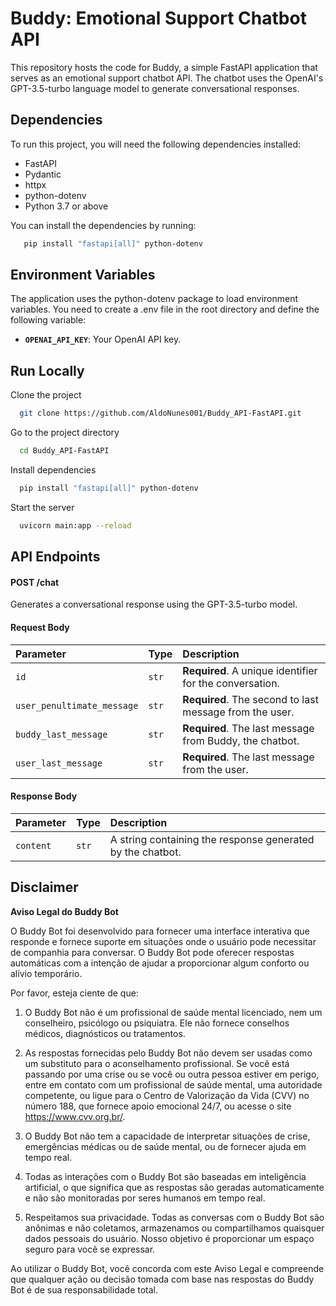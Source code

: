 
# Buddy: Emotional Support Chatbot API

This repository hosts the code for Buddy, a simple FastAPI application that serves as an emotional support chatbot API. The chatbot uses the OpenAI's GPT-3.5-turbo language model to generate conversational responses.


## Dependencies

To run this project, you will need the following dependencies installed:
- FastAPI
- Pydantic
- httpx
- python-dotenv
- Python 3.7 or above

You can install the dependencies by running:

```bash
   pip install "fastapi[all]" python-dotenv
```


## Environment Variables

The application uses the python-dotenv package to load environment variables. You need to create a .env file in the root directory and define the following variable:

- **`OPENAI_API_KEY`**: Your OpenAI API key.

## Run Locally

Clone the project

```bash
  git clone https://github.com/AldoNunes001/Buddy_API-FastAPI.git
```

Go to the project directory

```bash
  cd Buddy_API-FastAPI
```

Install dependencies

```bash
  pip install "fastapi[all]" python-dotenv
```

Start the server

```bash
  uvicorn main:app --reload
```


## API Endpoints

#### POST /chat

Generates a conversational response using the GPT-3.5-turbo model.

#### Request Body

| Parameter | Type     | Description                |
| :-------- | :------- | :------------------------- |
| `id` | `str` | **Required**. A unique identifier for the conversation. |
| `user_penultimate_message` | `str` | **Required**. The second to last message from the user. |
| `buddy_last_message` | `str` | **Required**. The last message from Buddy, the chatbot. |
| `user_last_message` | `str` | **Required**. The last message from the user. |

#### Response Body

| Parameter | Type     | Description                       |
| :-------- | :------- | :-------------------------------- |
| `content`      | `str` | A string containing the response generated by the chatbot. |

## Disclaimer

**Aviso Legal do Buddy Bot**

O Buddy Bot foi desenvolvido para fornecer uma interface interativa que responde e fornece suporte em situações onde o usuário pode necessitar de companhia para conversar. O Buddy Bot pode oferecer respostas automáticas com a intenção de ajudar a proporcionar algum conforto ou alívio temporário.

Por favor, esteja ciente de que:

  1. O Buddy Bot não é um profissional de saúde mental licenciado, nem um conselheiro, psicólogo ou psiquiatra. Ele não fornece conselhos médicos, diagnósticos ou tratamentos.

  2. As respostas fornecidas pelo Buddy Bot não devem ser usadas como um substituto para o aconselhamento profissional. Se você está passando por uma crise ou se você ou outra pessoa estiver em perigo, entre em contato com um profissional de saúde mental, uma autoridade competente, ou ligue para o Centro de Valorização da Vida (CVV) no número 188, que fornece apoio emocional 24/7, ou acesse o site https://www.cvv.org.br/.

  3. O Buddy Bot não tem a capacidade de interpretar situações de crise, emergências médicas ou de saúde mental, ou de fornecer ajuda em tempo real.

  4. Todas as interações com o Buddy Bot são baseadas em inteligência artificial, o que significa que as respostas são geradas automaticamente e não são monitoradas por seres humanos em tempo real.

  5. Respeitamos sua privacidade. Todas as conversas com o Buddy Bot são anônimas e não coletamos, armazenamos ou compartilhamos quaisquer dados pessoais do usuário. Nosso objetivo é proporcionar um espaço seguro para você se expressar.

Ao utilizar o Buddy Bot, você concorda com este Aviso Legal e compreende que qualquer ação ou decisão tomada com base nas respostas do Buddy Bot é de sua responsabilidade total.


